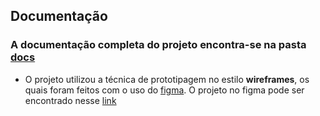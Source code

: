 ## Documentação

### A documentação completa do projeto encontra-se na pasta [docs](https://github.com/rafaelngoncalves5/loja-relogios/tree/master/docs)

- O projeto utilizou a técnica de prototipagem no estilo **wireframes**, os quais foram feitos com o uso do [figma](https://www.figma.com/). O projeto no figma pode ser encontrado nesse [link](https://www.figma.com/file/x50yDDgJO1vNL9x0uMe7ZK/E-commerce?node-id=0-1&t=FXz16bZ9s8brMhMe-0)